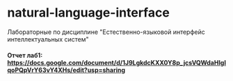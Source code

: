 # natural-language-interface
Лабораторные по дисциплине "Естественно-языковой интерфейс интеллектуальных систем"

#### Отчет лаб1: https://docs.google.com/document/d/1J9LgkdcKXX0Y8p_jcsVQWdaHIgIqoPQpVrY63vY4XHs/edit?usp=sharing
